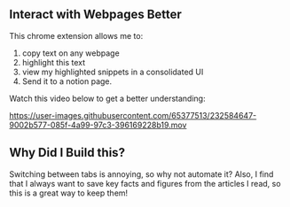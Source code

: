## Interact with Webpages Better

This chrome extension allows me to: 
  1) copy text on any webpage
  2) highlight this text
  3) view my highlighted snippets in a consolidated UI 
  4) Send it to a notion page.

Watch this video below to get a better understanding:

https://user-images.githubusercontent.com/65377513/232584647-9002b577-085f-4a99-97c3-396169228b19.mov

## Why Did I Build this?

Switching between tabs is annoying, so why not automate it? Also, I find that I always want to save key facts and figures from the articles I read, so this is a great way to keep them!
